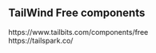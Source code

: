 <h2>TailWind Free components</h2>
https://www.tailbits.com/components/free
<br>
https://tailspark.co/
